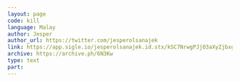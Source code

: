 ```yaml
---
layout: page
code: kill
language: Malay
author: Jesper
author_url: https://twitter.com/jesperolsanajek
link: https://app.sigle.io/jesperolsanajek.id.stx/kSC7NrwgPJjO3aXyZjbxg
archive: https://archive.ph/6N3Kw
type: text
part: 
---
```

